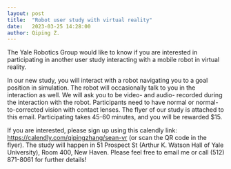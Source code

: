 ```yaml
---
layout: post
title:  "Robot user study with virtual reality"
date:   2023-03-25 14:28:00
author: Qiping Z.
---
```


The Yale Robotics Group would like to know if you are interested in participating in another user study interacting with a mobile robot in virtual reality.

In our new study, you will interact with a robot navigating you to a goal position in simulation. The robot will occasionally talk to you in the interaction as well. We will ask you to be video- and audio- recorded during the interaction with the robot. Participants need to have normal or normal-to-corrected vision with contact lenses. The flyer of our study is attached to this email. Participating takes 45-60 minutes, and you will be rewarded $15.

If you are interested, please sign up using this calendly link: https://calendly.com/qipingzhang/sean-vr (or scan the QR code in the flyer). The study will happen in 51 Prospect St (Arthur K. Watson Hall of Yale University), Room 400, New Haven. Please feel free to email me or call ‪(512) 871-8061 for further details!
